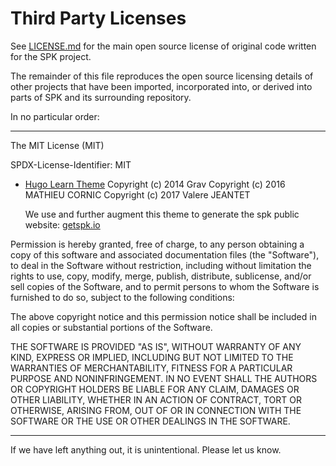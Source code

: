 # Third Party Licenses

See [LICENSE.md](LICENSE.md) for the main open source license of original
code written for the SPK project.

The remainder of this file reproduces the open source licensing details
of other projects that have been imported, incorporated into, or derived
into parts of SPK and its surrounding repository.

In no particular order:

-------------------------------------------------------------------------

The MIT License (MIT)

SPDX-License-Identifier: MIT

* [Hugo Learn Theme](https://learn.netlify.app/) Copyright (c) 2014 Grav Copyright (c) 2016 MATHIEU CORNIC Copyright (c) 2017 Valere JEANTET

  We use and further augment this theme to generate the spk public website: [getspk.io](https://getspk.io)

Permission is hereby granted, free of charge, to any person obtaining a copy of this software and associated documentation files (the "Software"), to deal in the Software without restriction, including without limitation the rights to use, copy, modify, merge, publish, distribute, sublicense, and/or sell copies of the Software, and to permit persons to whom the Software is furnished to do so, subject to the following conditions:

The above copyright notice and this permission notice shall be included in all copies or substantial portions of the Software.

THE SOFTWARE IS PROVIDED "AS IS", WITHOUT WARRANTY OF ANY KIND, EXPRESS OR IMPLIED, INCLUDING BUT NOT LIMITED TO THE WARRANTIES OF MERCHANTABILITY, FITNESS FOR A PARTICULAR PURPOSE AND NONINFRINGEMENT. IN NO EVENT SHALL THE AUTHORS OR COPYRIGHT HOLDERS BE LIABLE FOR ANY CLAIM, DAMAGES OR OTHER LIABILITY, WHETHER IN AN ACTION OF CONTRACT, TORT OR OTHERWISE, ARISING FROM, OUT OF OR IN CONNECTION WITH THE SOFTWARE OR THE USE OR OTHER DEALINGS IN THE SOFTWARE.

-------------------------------------------------------------------------

If we have left anything out, it is unintentional. Please let us know.
